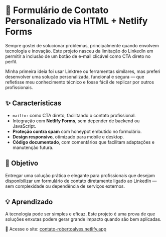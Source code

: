 # 📮 Formulário de Contato Personalizado via HTML + Netlify Forms

Sempre gostei de solucionar problemas, principalmente quando envolvem tecnologia e inovação. Este projeto nasceu da limitação do LinkedIn em permitir a inclusão de um botão de e-mail clicável como CTA direto no perfil.

Minha primeira ideia foi usar Linktree ou ferramentas similares, mas preferi desenvolver uma solução personalizada, funcional e segura — que refletisse meu conhecimento técnico e fosse fácil de replicar por outros profissionais.

## ✨ Características
- `mailto:` como CTA direto, facilitando o contato profissional.
- Integração com **Netlify Forms**, sem depender de backend ou JavaScript.
- **Proteção contra spam** com honeypot embutido no formulário.
- **Design responsivo**, otimizado para mobile e desktop.
- **Código documentado**, com comentários que facilitam adaptações e manutenção futura.

## 🚀 Objetivo
Entregar uma solução prática e elegante para profissionais que desejam disponibilizar um formulário de contato diretamente ligado ao LinkedIn — sem complexidade ou dependência de serviços externos.

## 💡 Aprendizado
A tecnologia pode ser simples e eficaz. Este projeto é uma prova de que soluções enxutas podem gerar grande impacto quando são bem aplicadas.

🔗 Acesse o site: [contato-robertoalves.netlify.app](https://contato-robertoalves.netlify.app)
